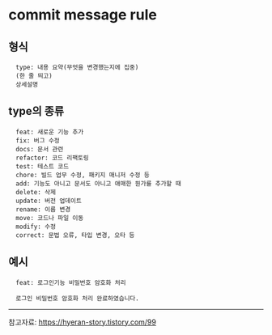 # commit message rule

## 형식
      type: 내용 요약(무엇을 변경했는지에 집중)
      (한 줄 띄고)
      상세설명

## type의 종류

      feat: 새로운 기능 추가
      fix: 버그 수정
      docs: 문서 관련
      refactor: 코드 리팩토링
      test: 테스트 코드
      chore: 빌드 업무 수정, 패키지 매니저 수정 등
      add: 기능도 아니고 문서도 아니고 애매한 뭔가를 추가할 때
      delete: 삭제
      update: 버전 업데이트
      rename: 이름 변경
      move: 코드나 파일 이동
      modify: 수정
      correct: 문법 오류, 타입 변경, 오타 등

## 예시

      feat: 로그인기능 비밀번호 암호화 처리

      로그인 비밀번호 암호화 처리 완료하였습니다.

---

참고자료:
https://hyeran-story.tistory.com/99

